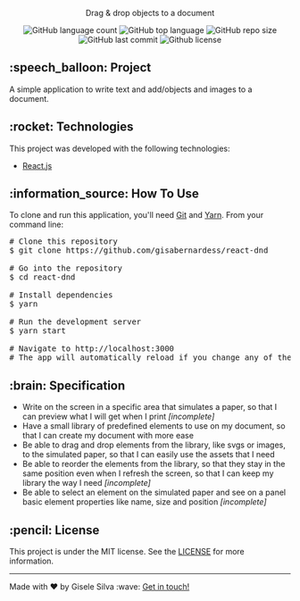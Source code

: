 <div id="readme" class="Box-body readme blob js-code-block-container">
  <article class="markdown-body entry-content p-3 p-md-6" itemprop="text">
    <p align="center">Drag & drop objects to a document</p>
    <p align="center">
      <img alt="GitHub language count" src="https://img.shields.io/github/languages/count/gisabernardess/react-dnd">
      <img alt="GitHub top language" src="https://img.shields.io/github/languages/top/gisabernardess/react-dnd">
      <img alt="GitHub repo size" src="https://img.shields.io/github/repo-size/gisabernardess/react-dnd">
      <img alt="GitHub last commit" src="https://img.shields.io/github/last-commit/gisabernardess/react-dnd">
      <img alt="Github license" src="https://img.shields.io/github/license/gisabernardess/react-dnd">
    </p>
    <h2>:speech_balloon: Project</h2>
    <p>A simple application to write text and add/objects and images to a document.</p>
    <h2>:rocket: Technologies</h2>
    <p>This project was developed with the following technologies:</p>
    <ul>
      <li><a href="https://reactjs.org/" rel="nofollow">React.js</a></li>
    </ul>
    <h2>:information_source:</a> How To Use </h2>
    <p>To clone and run this application, you'll need <a href="https://git-scm.com" rel="nofollow">Git</a> and  <a href="https://legacy.yarnpkg.com" rel="nofollow">Yarn</a>. From your command line:</p>
    <div class="highlight highlight-source-shell">
      <pre><span class="pl-c"><span class="pl-c">#</span> Clone this repository</span> 
$ git clone https://github.com/gisabernardess/react-dnd <br/>
<span class="pl-c"><span class="pl-c">#</span> Go into the repository</span> 
$ <span class="pl-c1">cd</span> react-dnd <br/>
<span class="pl-c"><span class="pl-c">#</span> Install dependencies</span>
$ yarn <br/>
<span class="pl-c"><span class="pl-c">#</span> Run the development server</span>
$ yarn start <br/>
<span class="pl-c"><span class="pl-c">#</span> Navigate to http://localhost:3000</span>
<span class="pl-c"><span class="pl-c">#</span> The app will automatically reload if you change any of the source files.</span></pre>
</div>
<h2>:brain: Specification</h2>
    <ul>
    <li>Write on the screen in a specific area that simulates a paper, so that I can preview what I will get when I print <i>[incomplete]</i></li>
    <li>Have a small library of predefined elements to use on my document, so that I can create my document with more ease</li>
    <li>Be able to drag and drop elements from the library, like svgs or images, to the simulated paper, so that I can easily use the assets that I need</li>
    <li>Be able to reorder the elements from the library, so that they stay in the same position even when I refresh the screen, so that I can keep my library the way I need <i>[incomplete]</i></li>
    <li>Be able to select an element on the simulated paper and see on a panel basic element properties like name, size and position <i>[incomplete]</i></li>
    </ul>
    <h2>:pencil: License</h2>
    <p>This project is under the MIT license. See the <a href="https://github.com/gisabernardess/react-dnd/blob/main/LICENSE" rel="nofollow">LICENSE</a> for more information.</p>
    <hr>
    <p>Made with ♥ by Gisele Silva :wave: <a href="https://www.linkedin.com/in/gisabernardess/" rel="nofollow">Get in touch!</a></p>
  </article>
</div>
